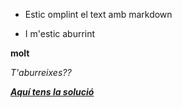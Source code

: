 * Estic omplint el text amb markdown

* I m'estic aburrint

**molt**

_T'aburreixes??_

[***Aquí tens la solució***](https://xnxx.com)
